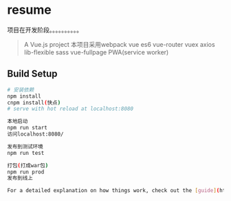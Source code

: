 # resume
项目在开发阶段。。。。。。。。。。
> A Vue.js project
本项目采用webpack vue es6 vue-router vuex axios lib-flexible sass vue-fullpage PWA(service worker)
## Build Setup

``` bash
# 安装依赖
npm install
cnpm install(快点)
# serve with hot reload at localhost:8080

本地启动
npm run start
访问localhost:8080/

发布到测试环境
npm run test

打包(打成war包)
npm run prod
发布到线上

For a detailed explanation on how things work, check out the [guide](http://vuejs-templates.github.io/webpack/) and [docs for vue-loader](http://vuejs.github.io/vue-loader).
